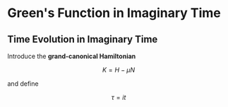 <style>
    .katex {
        font-size: 1.1em;
    }
    .remark {
        border-radius: 15px;
        padding: 20px;
        background-color: SeaGreen;
        color: White;
    }
    .result {
        border-radius: 15px;
        padding: 20px;
        background-color: DarkSlateBlue;
        color: White;
    }
</style>

# Green's Function in Imaginary Time

## Time Evolution in Imaginary Time

Introduce the **grand-canonical Hamiltonian**

$$
K = H - \mu N
$$

and define

$$
\tau = it
$$

